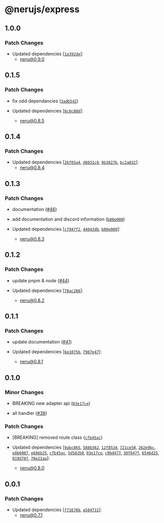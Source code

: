 # @nerujs/express

## 1.0.0

### Patch Changes

-   Updated dependencies [[`1a392de`](https://github.com/ghostdevv/neru/commit/1a392de4e733a87bba254917657a1c0ffa6c8198)]:
    -   neru@0.9.0

## 0.1.5

### Patch Changes

-   fix odd dependancies ([`3adb542`](https://github.com/ghostdevv/neru/commit/3adb54273a1f3bf728c6d57fdc68490b8229c8f0))

-   Updated dependencies [[`0c0c88d`](https://github.com/ghostdevv/neru/commit/0c0c88d2738e30d561aafb37f73edbb788dd802b)]:
    -   neru@0.8.5

## 0.1.4

### Patch Changes

-   Updated dependencies [[`26f05a4`](https://github.com/ghostdevv/neru/commit/26f05a40f1bdc042549869f90965e6efe3283931), [`d8031c8`](https://github.com/ghostdevv/neru/commit/d8031c82c6024eebd5b643540db907ec317f54da), [`9b3827b`](https://github.com/ghostdevv/neru/commit/9b3827b11a82fd1cfc554ac28e079309a64cf736), [`bc2a032`](https://github.com/ghostdevv/neru/commit/bc2a032a1be0b657515412a273ac496691b68485)]:
    -   neru@0.8.4

## 0.1.3

### Patch Changes

-   documentation ([#46](https://github.com/ghostdevv/neru/pull/46))

*   add documentation and discord information ([`b00e000`](https://github.com/ghostdevv/neru/commit/b00e0001b25daa44cba74eddc0b45c6cdad305a8))

*   Updated dependencies [[`c7947f2`](https://github.com/ghostdevv/neru/commit/c7947f2298c992f52620c0b2f6cdc01004500a90), [`44043db`](https://github.com/ghostdevv/neru/commit/44043dbaa2e4f09de7025f4d2121eb2ba226d08c), [`b00e000`](https://github.com/ghostdevv/neru/commit/b00e0001b25daa44cba74eddc0b45c6cdad305a8)]:
    -   neru@0.8.3

## 0.1.2

### Patch Changes

-   update pnpm & node ([#44](https://github.com/ghostdevv/neru/pull/44))

-   Updated dependencies [[`78ac286`](https://github.com/ghostdevv/neru/commit/78ac286abe969586d831712d37603eb5dc9ad9ba)]:
    -   neru@0.8.2

## 0.1.1

### Patch Changes

-   update documentation ([#41](https://github.com/ghostdevv/neru/pull/41))

-   Updated dependencies [[`6e1075b`](https://github.com/ghostdevv/neru/commit/6e1075b8bf6cf7545821be416d5663fe588da6c6), [`7987e47`](https://github.com/ghostdevv/neru/commit/7987e477ed99ee6d5e3dd32ea5140431b15baf83)]:
    -   neru@0.8.1

## 0.1.0

### Minor Changes

-   BREAKING new adapter api ([`03e17ce`](https://github.com/ghostdevv/neru/commit/03e17ce113dda7164715dd7b4cdfaf43ab088c5b))

*   all handler ([#38](https://github.com/ghostdevv/neru/pull/38))

### Patch Changes

-   [BREAKING] removed route class ([`cfb45ac`](https://github.com/ghostdevv/neru/commit/cfb45ac31678214037af81172c5f28649637d320))

-   Updated dependencies [[`9abc865`](https://github.com/ghostdevv/neru/commit/9abc865c5755531db8c4767b70db0e6f59bdbd5b), [`588b362`](https://github.com/ghostdevv/neru/commit/588b3627686f5c789ec974d84aae2eacb4c24b17), [`12f8534`](https://github.com/ghostdevv/neru/commit/12f8534d4f3eaaf57c5b11ad8f992e45d578be5c), [`721ce50`](https://github.com/ghostdevv/neru/commit/721ce50d8ac2c9a0f3be09192311c48d65f35fd9), [`262e9bc`](https://github.com/ghostdevv/neru/commit/262e9bcebeece075974fd426adec9f9933b6c9b0), [`e8b6007`](https://github.com/ghostdevv/neru/commit/e8b60075d5393909c56d876abdb9e3c1ae41f205), [`e686b25`](https://github.com/ghostdevv/neru/commit/e686b255366e8bf93c497a2884a9d80606931da8), [`cfb45ac`](https://github.com/ghostdevv/neru/commit/cfb45ac31678214037af81172c5f28649637d320), [`5d582b9`](https://github.com/ghostdevv/neru/commit/5d582b9bbde2bb3f3b1972523e3b7dc16343f4ee), [`03e17ce`](https://github.com/ghostdevv/neru/commit/03e17ce113dda7164715dd7b4cdfaf43ab088c5b), [`c9bd477`](https://github.com/ghostdevv/neru/commit/c9bd4771e752e3fe1bc5068f8c6c7e8dbfa4153d), [`30f647f`](https://github.com/ghostdevv/neru/commit/30f647f93caea7f1cc1aa040ea230789d98cd601), [`6546d25`](https://github.com/ghostdevv/neru/commit/6546d25a96dbab4a7a8f3f92ef99fdb197fba852), [`019d78f`](https://github.com/ghostdevv/neru/commit/019d78f90ab44e6c5434869b3a9f10a675e55590), [`78e21aa`](https://github.com/ghostdevv/neru/commit/78e21aa376195b8b5b850b32ee6aab670c54291a)]:
    -   neru@0.8.0

## 0.0.1

### Patch Changes

-   Updated dependencies [[`f71678b`](https://github.com/ghostdevv/neru/commit/f71678b8446ad74288c9ad06126ea15d34e90e22), [`a584731`](https://github.com/ghostdevv/neru/commit/a5847319ab80ae0171d965c15e59bfc71b0d2ce9)]:
    -   neru@0.7.1

